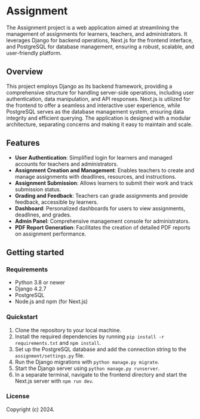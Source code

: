 # Assignment

The Assignment project is a web application aimed at streamlining the management of assignments for learners, teachers, and administrators. It leverages Django for backend operations, Next.js for the frontend interface, and PostgreSQL for database management, ensuring a robust, scalable, and user-friendly platform.

## Overview

This project employs Django as its backend framework, providing a comprehensive structure for handling server-side operations, including user authentication, data manipulation, and API responses. Next.js is utilized for the frontend to offer a seamless and interactive user experience, while PostgreSQL serves as the database management system, ensuring data integrity and efficient querying. The application is designed with a modular architecture, separating concerns and making it easy to maintain and scale.

## Features

- **User Authentication**: Simplified login for learners and managed accounts for teachers and administrators.
- **Assignment Creation and Management**: Enables teachers to create and manage assignments with deadlines, resources, and instructions.
- **Assignment Submission**: Allows learners to submit their work and track submission status.
- **Grading and Feedback**: Teachers can grade assignments and provide feedback, accessible by learners.
- **Dashboard**: Personalized dashboards for users to view assignments, deadlines, and grades.
- **Admin Panel**: Comprehensive management console for administrators.
- **PDF Report Generation**: Facilitates the creation of detailed PDF reports on assignment performance.

## Getting started

### Requirements

- Python 3.8 or newer
- Django 4.2.7
- PostgreSQL
- Node.js and npm (for Next.js)

### Quickstart

1. Clone the repository to your local machine.
2. Install the required dependencies by running `pip install -r requirements.txt` and `npm install`.
3. Set up the PostgreSQL database and add the connection string to the `assignment/settings.py` file.
4. Run the Django migrations with `python manage.py migrate`.
5. Start the Django server using `python manage.py runserver`.
6. In a separate terminal, navigate to the frontend directory and start the Next.js server with `npm run dev`.

### License

Copyright (c) 2024.